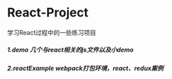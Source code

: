 # React-Project
学习React过程中的一些练习项目

##### 1.demo 几个与react相关的js文件以及小demo
##### 2.reactExample webpack打包环境，react、redux案例
